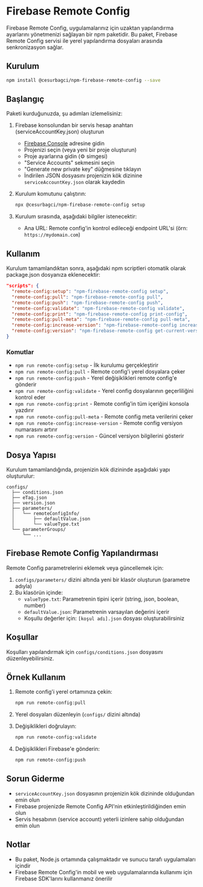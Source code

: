 # Firebase Remote Config

Firebase Remote Config, uygulamalarınız için uzaktan yapılandırma ayarlarını yönetmenizi sağlayan bir npm paketidir. Bu paket, Firebase Remote Config servisi ile yerel yapılandırma dosyaları arasında senkronizasyon sağlar.

## Kurulum

```bash
npm install @cesurbagci/npm-firebase-remote-config --save
```

## Başlangıç

Paketi kurduğunuzda, şu adımları izlemelisiniz:

1. Firebase konsolundan bir servis hesap anahtarı (serviceAccountKey.json) oluşturun
   - [Firebase Console](https://console.firebase.google.com/) adresine gidin
   - Projenizi seçin (veya yeni bir proje oluşturun)
   - Proje ayarlarına gidin (⚙️ simgesi)
   - "Service Accounts" sekmesini seçin
   - "Generate new private key" düğmesine tıklayın
   - İndirilen JSON dosyasını projenizin kök dizinine `serviceAccountKey.json` olarak kaydedin

2. Kurulum komutunu çalıştırın:

   ```bash
   npx @cesurbagci/npm-firebase-remote-config setup
   ```

3. Kurulum sırasında, aşağıdaki bilgiler istenecektir:
   - Ana URL: Remote config'in kontrol edileceği endpoint URL'si (örn: `https://mydomain.com`)

## Kullanım

Kurulum tamamlandıktan sonra, aşağıdaki npm scriptleri otomatik olarak package.json dosyanıza eklenecektir:

```json
"scripts": {
  "remote-config:setup": "npm-firebase-remote-config setup",
  "remote-config:pull": "npm-firebase-remote-config pull",
  "remote-config:push": "npm-firebase-remote-config push",
  "remote-config:validate": "npm-firebase-remote-config validate",
  "remote-config:print": "npm-firebase-remote-config print-config",
  "remote-config:pull-meta": "npm-firebase-remote-config pull-meta",
  "remote-config:increase-version": "npm-firebase-remote-config increase-version",
  "remote-config:version": "npm-firebase-remote-config get-current-version-info"
}
```

### Komutlar

- `npm run remote-config:setup` - İlk kurulumu gerçekleştirir
- `npm run remote-config:pull` - Remote config'i yerel dosyalara çeker
- `npm run remote-config:push` - Yerel değişiklikleri remote config'e gönderir
- `npm run remote-config:validate` - Yerel config dosyalarının geçerliliğini kontrol eder
- `npm run remote-config:print` - Remote config'in tüm içeriğini konsola yazdırır
- `npm run remote-config:pull-meta` - Remote config meta verilerini çeker
- `npm run remote-config:increase-version` - Remote config versiyon numarasını artırır
- `npm run remote-config:version` - Güncel versiyon bilgilerini gösterir

## Dosya Yapısı

Kurulum tamamlandığında, projenizin kök dizininde aşağıdaki yapı oluşturulur:

```plaintext
configs/
  ├── conditions.json
  ├── eTag.json
  ├── version.json
  ├── parameters/
  │   └── remoteConfigInfo/
  │       ├── defaultValue.json
  │       └── valueType.txt
  └── parameterGroups/
      └── ...
```

## Firebase Remote Config Yapılandırması

Remote Config parametrelerini eklemek veya güncellemek için:

1. `configs/parameters/` dizini altında yeni bir klasör oluşturun (parametre adıyla)
2. Bu klasörün içinde:
   - `valueType.txt`: Parametrenin tipini içerir (string, json, boolean, number)
   - `defaultValue.json`: Parametrenin varsayılan değerini içerir
   - Koşullu değerler için: `[koşul adı].json` dosyası oluşturabilirsiniz

## Koşullar

Koşulları yapılandırmak için `configs/conditions.json` dosyasını düzenleyebilirsiniz.

## Örnek Kullanım

1. Remote config'i yerel ortamınıza çekin:

   ```bash
   npm run remote-config:pull
   ```

2. Yerel dosyaları düzenleyin (`configs/` dizini altında)

3. Değişiklikleri doğrulayın:

   ```bash
   npm run remote-config:validate
   ```

4. Değişiklikleri Firebase'e gönderin:

   ```bash
   npm run remote-config:push
   ```

## Sorun Giderme

- `serviceAccountKey.json` dosyasının projenizin kök dizininde olduğundan emin olun
- Firebase projenizde Remote Config API'nin etkinleştirildiğinden emin olun
- Servis hesabının (service account) yeterli izinlere sahip olduğundan emin olun

## Notlar

- Bu paket, Node.js ortamında çalışmaktadır ve sunucu tarafı uygulamaları içindir
- Firebase Remote Config'in mobil ve web uygulamalarında kullanımı için Firebase SDK'larını kullanmanız önerilir